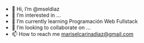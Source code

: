 - 👋 Hi, I’m @mseldiaz
- 👀 I’m interested in ...
- 🌱 I’m currently learning Programación Web Fullstack
- 💞️ I’m looking to collaborate on ...
- 📫 How to reach me  mariselcarinadiaz@gmail.com

<!---
mseldiaz/mseldiaz is a ✨ special ✨ repository because its `README.md` (this file) appears on your GitHub profile.
You can click the Preview link to take a look at your changes.
--->

